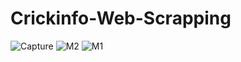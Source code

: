 # Crickinfo-Web-Scrapping
![Capture](https://user-images.githubusercontent.com/54112786/137618218-14f3a51d-990c-46a3-95c9-646ebede6068.PNG)
![M2](https://user-images.githubusercontent.com/54112786/137618221-980a8f1d-862e-4041-9663-1b5318f61dd0.jpg)
![M1](https://user-images.githubusercontent.com/54112786/137618223-a484df95-4517-4703-b1ea-231ec50aefe5.jpg)
